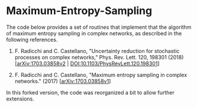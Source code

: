 # Maximum-Entropy-Sampling

The code below provides a set of routines that implement that the algorithm of maximum entropy sampling in complex networks, as described in the following references.

1. F. Radicchi and C. Castellano, "Uncertainty reduction for stochastic processes on complex networks," Phys. Rev. Lett. 120, 198301 (2018) [[arXiv:1703.03858v2](https://arxiv.org/abs/1703.03858v2) | [DOI:10.1103/PhysRevLett.120.198301](https://journals.aps.org/prl/abstract/10.1103/PhysRevLett.120.198301)]

2. F. Radicchi and C. Castellano, "Maximum entropy sampling in complex networks." (2017) [[arXiv:1703.03858v1](https://arxiv.org/abs/1703.03858v1)]

In this forked version, the code was reorganized a bit to allow further extensions.
